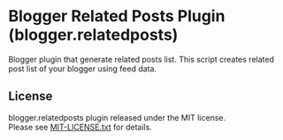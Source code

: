 Blogger Related Posts Plugin (blogger.relatedposts)
==================================================

Blogger plugin that generate related posts list. 
This script creates related post list of your blogger using feed data.


License
-------------------------------------------------
blogger.relatedposts plugin released under the MIT license.  
Please see [MIT-LICENSE.txt](https://github.com/garafu/blogger.relatedposts/blob/master/MIT-LICENSE.txt) for details.
